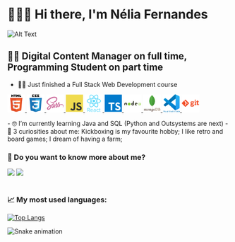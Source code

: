 # 🙋🏼‍♀️ Hi there, I'm Nélia Fernandes

![Alt Text](https://media.giphy.com/media/RVuNZB864BeVy/giphy.gif)

## 👩‍💻 Digital Content Manager on full time, Programming Student on part time
- 💪🏻 Just finished a Full Stack Web Development course
<p align="left" dir="auto">
    <a href="https://www.w3.org/html/" rel="nofollow">
    <img
      src="https://raw.githubusercontent.com/devicons/devicon/master/icons/html5/html5-original-wordmark.svg"
      alt="html5"
      width="40"
      height="40"
      style="max-width: 100%"
    />
  </a>
  <a href="https://www.w3schools.com/css/" rel="nofollow">
    <img
      src="https://raw.githubusercontent.com/devicons/devicon/master/icons/css3/css3-original-wordmark.svg"
      alt="css3"
      width="40"
      height="40"
      style="max-width: 100%"
    />
  </a>
    <a href="https://sass-lang.com" rel="nofollow">
    <img
      src="https://raw.githubusercontent.com/devicons/devicon/master/icons/sass/sass-original.svg"
      alt="sass"
      width="40"
      height="40"
      style="max-width: 100%"
    />
  </a>
  <a
    href="https://developer.mozilla.org/en-US/docs/Web/JavaScript"
    rel="nofollow"
  >
    <img
      src="https://raw.githubusercontent.com/devicons/devicon/master/icons/javascript/javascript-original.svg"
      alt="javascript"
      width="40"
      height="40"
      style="max-width: 100%"
    />
  </a>
   <a href="https://reactjs.org/" rel="nofollow">
    <img
      src="https://raw.githubusercontent.com/devicons/devicon/master/icons/react/react-original-wordmark.svg"
      alt="react"
      width="40"
      height="40"
      style="max-width: 100%"
    />
  </a>
    <a href="https://www.typescriptlang.org/" rel="nofollow">
    <img
      src="https://raw.githubusercontent.com/devicons/devicon/master/icons/typescript/typescript-original.svg"
      alt="typescript"
      width="40"
      height="40"
      style="max-width: 100%"
    />
  </a>
  <a href="https://nodejs.org" rel="nofollow">
    <img
      src="https://raw.githubusercontent.com/devicons/devicon/master/icons/nodejs/nodejs-original-wordmark.svg"
      alt="nodejs"
      width="40"
      height="40"
      style="max-width: 100%"
    />
  </a>
    <a href="https://www.mongodb.com/" rel="nofollow">
    <img
      src="https://raw.githubusercontent.com/devicons/devicon/master/icons/mongodb/mongodb-original-wordmark.svg"
      alt="mongodb"
      width="40"
      height="40"
      style="max-width: 100%"
    />
  </a>
    <a href="https://code.visualstudio.com/" rel="nofollow">
    <img
      src="https://github.com/devicons/devicon/blob/master/icons/vscode/vscode-original-wordmark.svg"
      alt="vscode"
      width="40"
      height="40"
      style="max-width: 100%"
    />
  </a>
  <a href="https://git-scm.com/" rel="nofollow">
    <img
      src="https://github.com/devicons/devicon/blob/master/icons/git/git-plain-wordmark.svg"
      alt="git"
      width="40"
      height="40"
      style="max-width: 100%"
    />
  </a>
 </p>
- 🤓 I’m currently learning Java and SQL (Python and Outsystems are next)          
- 🤫 3 curiosities about me: Kickboxing is my favourite hobby; I like retro and board games; I dream of having a farm;
<br>

### 🔎 Do you want to know more about me?
<div>
<a href="https://www.linkedin.com/in/neliafernandes" target="_blank"><img src="https://img.shields.io/badge/-LinkedIn-%230077B5?style=for-the-badge&logo=linkedin&logoColor=white" target="_blank"></a> 
  <a href = "mailto:nelia.fernandes.89@gmail.com"><img src="https://img.shields.io/badge/-Gmail-%23333?style=for-the-badge&logo=gmail&logoColor=white" target="_blank"></a>
  </div>
  <br>

### 📈 My most used languages:
[![Top Langs](https://github-readme-stats.vercel.app/api/top-langs/?username=nfernandes89&layout=compact)](https://github.com/nfernandes89/github-readme-stats)
<br>


     
![Snake animation](https://github.com/nfernandes89/nfernandes89/blob/output/github-contribution-grid-snake.svg)
